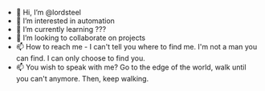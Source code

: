 - 👋 Hi, I’m @lordsteel
- 👀 I’m interested in automation
- 🌱 I’m currently learning ???
- 💞️ I’m looking to collaborate on projects
- 📫 How to reach me - I can't tell you where to find me. I'm not a man you can find. I can only choose to find you.
- 📫 You wish to speak with me? Go to the edge of the world, walk until you can't anymore. Then, keep walking. 
